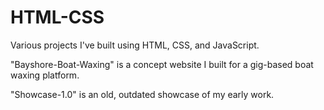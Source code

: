 # HTML-CSS

Various projects I've built using HTML, CSS, and JavaScript.

"Bayshore-Boat-Waxing" is a concept website I built for a gig-based boat waxing platform.

"Showcase-1.0" is an old, outdated showcase of my early work.
